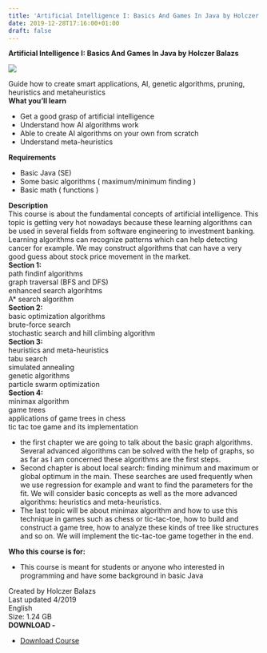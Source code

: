 ```yaml
---
title: 'Artificial Intelligence I: Basics And Games In Java by Holczer Balazs'
date: 2019-12-28T17:16:00+01:00
draft: false
---
```


**Artificial Intelligence I: Basics And Games In Java by Holczer Balazs**  

[![](https://1.bp.blogspot.com/-2oWzqJqhgo8/Xgd--ou0SAI/AAAAAAAACO4/khIZ45ld9R4fAKS34VAIDpYfIshDNrP-wCNcBGAsYHQ/s640/528460_81ed_2.jpg)](https://1.bp.blogspot.com/-2oWzqJqhgo8/Xgd--ou0SAI/AAAAAAAACO4/khIZ45ld9R4fAKS34VAIDpYfIshDNrP-wCNcBGAsYHQ/s1600/528460_81ed_2.jpg)

Guide how to create smart applications, AI, genetic algorithms, pruning, heuristics and metaheuristics  
**What you’ll learn**  

*   Get a good grasp of artificial intelligence
*   Understand how AI algorithms work
*   Able to create AI algorithms on your own from scratch
*   Understand meta-heuristics

**Requirements**  

*   Basic Java (SE)
*   Some basic algorithms ( maximum/minimum finding )
*   Basic math ( functions )

**Description**  
This course is about the fundamental concepts of artificial intelligence. This topic is getting very hot nowadays because these learning algorithms can be used in several fields from software engineering to investment banking. Learning algorithms can recognize patterns which can help detecting cancer for example. We may construct algorithms that can have a very  good guess about stock price movement in the market.  
**Section 1:**  
path findinf algorithms  
graph traversal (BFS and DFS)  
enhanced search algorihtms  
A\* search algorithm  
**Section 2:**  
basic optimization algorithms  
brute-force search  
stochastic search and hill climbing algorithm  
**Section 3:**  
heuristics and meta-heuristics  
tabu search  
simulated annealing  
genetic algorithms  
particle swarm optimization  
**Section 4:**  
minimax algorithm  
game trees  
applications of game trees in chess  
tic tac toe game and its implementation  

*   the first chapter we are going to talk about the basic graph algorithms. Several advanced algorithms can be solved with the help of graphs, so as far as I am concerned these algorithms are the first steps.
*   Second chapter is about local search: finding minimum and maximum or global optimum in the main. These searches are used frequently when we use regression for example and want to find the parameters for the fit. We will consider basic concepts as well as the more advanced algorithms: heuristics and meta-heuristics.
*   The last topic will be about minimax algorithm and how to use this technique in games such as chess or tic-tac-toe, how to build and construct a game tree, how to analyze these kinds of tree like structures and so on. We will implement the tic-tac-toe game together in the end.

**Who this course is for:**  

*   This course is meant for students or anyone who interested in programming and have some background in basic Java

Created by Holczer Balazs  
Last updated 4/2019  
English  
Size: 1.24 GB  
**DOWNLOAD -**

*   [Download Course](http://gestyy.com/w6LLXm)